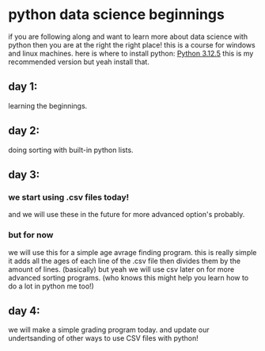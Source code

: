 # python data science beginnings
if you are following along and want to learn more about data science with python then you are at the right the right place!
this is a course for windows and linux machines.
here is where to install python:
[Python 3.12.5](https://www.python.org/downloads/release/python-3125/)
this is my recommended version but yeah install that.
## day 1:
learning the beginnings.
## day 2:
doing sorting with built-in python lists.
## day 3:
### we start using .csv files today! 
and we will use these in the future for more advanced option's probably.
### but for now
we will use this for a simple age avrage finding program. this is really simple it adds all the ages of each line of the .csv file then divides them by the amount of lines.
(basically) but yeah we will use csv later on for more advanced sorting programs.
(who knows this might help you learn how to do a lot in python me too!)
## day 4:
we will make a simple grading program today. and update our undertsanding of other ways to use CSV files with python!
